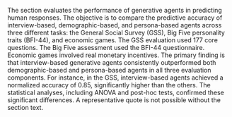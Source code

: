 The section evaluates the performance of generative agents in predicting human responses. The objective is to compare the predictive accuracy of interview-based, demographic-based, and persona-based agents across three different tasks: the General Social Survey (GSS), Big Five personality traits (BFI-44), and economic games. The GSS evaluation used 177 core questions. The Big Five assessment used the BFI-44 questionnaire. Economic games involved real monetary incentives. The primary finding is that interview-based generative agents consistently outperformed both demographic-based and persona-based agents in all three evaluation components. For instance, in the GSS, interview-based agents achieved a normalized accuracy of 0.85, significantly higher than the others. The statistical analyses, including ANOVA and post-hoc tests, confirmed these significant differences. A representative quote is not possible without the section text.